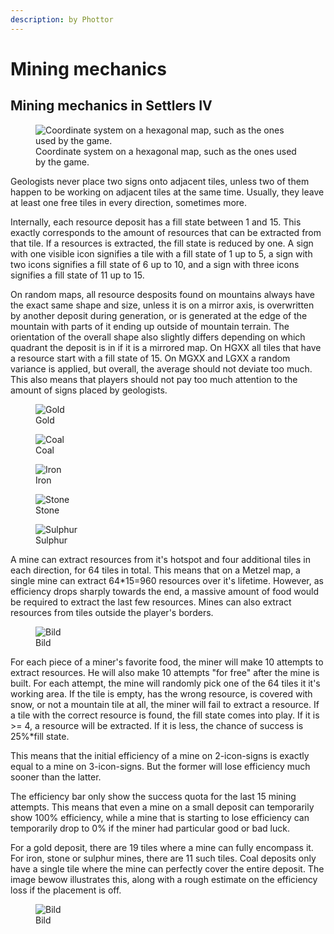 ```yaml
---
description: by Phottor
---
```


# Mining mechanics

## **Mining mechanics in Settlers IV**&#x20;

<figure><img src="https://media.discordapp.net/attachments/576807103256068102/850485568399343686/unknown.png?width=388\&height=300" alt="Coordinate system on a hexagonal map, such as the ones used by the game."><figcaption>Coordinate system on a hexagonal map, such as the ones used by the game.</figcaption></figure>

Geologists never place two signs onto adjacent tiles, unless two of them happen to be working on adjacent tiles at the same time. Usually, they leave at least one free tiles in every direction, sometimes more.

Internally, each resource deposit has a fill state between 1 and 15. This exactly corresponds to the amount of resources that can be extracted from that tile. If a resources is extracted, the fill state is reduced by one. A sign with one visible icon signifies a tile with a fill state of 1 up to 5, a sign with two icons signifies a fill state of 6 up to 10, and a sign with three icons signifies a fill state of 11 up to 15.

On random maps, all resource desposits found on mountains always have the exact same shape and size, unless it is on a mirror axis, is overwritten by another deposit during generation, or is generated at the edge of the mountain with parts of it ending up outside of mountain terrain. The orientation of the overall shape also slightly differs depending on which quadrant the deposit is in if it is a mirrored map. On HGXX all tiles that have a resource start with a fill state of 15. On MGXX and LGXX a random variance is applied, but overall, the average should not deviate too much. This also means that players should not pay too much attention to the amount of signs placed by geologists.

<figure><img src="https://media.discordapp.net/attachments/576807103256068102/850486077604364348/unknown.png" alt="Gold"><figcaption>Gold</figcaption></figure>

<figure><img src="https://media.discordapp.net/attachments/576807103256068102/850486127903375410/unknown.png" alt="Coal"><figcaption>Coal</figcaption></figure>

<figure><img src="https://media.discordapp.net/attachments/576807103256068102/850486164652818432/unknown.png" alt="Iron"><figcaption>Iron</figcaption></figure>

<figure><img src="https://media.discordapp.net/attachments/576807103256068102/850486195997638656/unknown.png" alt="Stone"><figcaption>Stone</figcaption></figure>

<figure><img src="https://media.discordapp.net/attachments/576807103256068102/850486232282955836/unknown.png" alt="Sulphur"><figcaption>Sulphur</figcaption></figure>

A mine can extract resources from it's hotspot and four additional tiles in each direction, for 64 tiles in total. This means that on a Metzel map, a single mine can extract 64\*15=960 resources over it's lifetime. However, as efficiency drops sharply towards the end, a massive amount of food would be required to extract the last few resources. Mines can also extract resources from tiles outside the player's borders.

<figure><img src="https://media.discordapp.net/attachments/576807103256068102/850486375865778246/unknown.png?width=388\&height=300" alt="Bild"><figcaption>Bild</figcaption></figure>

For each piece of a miner's favorite food, the miner will make 10 attempts to extract resources. He will also make 10 attempts "for free" after the mine is built. For each attempt, the mine will randomly pick one of the 64 tiles it it's working area. If the tile is empty, has the wrong resource, is covered with snow, or not a mountain tile at all, the miner will fail to extract a resource. If a tile with the correct resource is found, the fill state comes into play. If it is >= 4, a resource will be extracted. If it is less, the chance of success is 25%\*fill state.&#x20;

This means that the initial efficiency of a mine on 2-icon-signs is exactly equal to a mine on 3-icon-signs. But the former will lose efficiency much sooner than the latter.

The efficiency bar only show the success quota for the last 15 mining attempts. This means that even a mine on a small deposit can temporarily show 100% efficiency, while a mine that is starting to lose efficiency can temporarily drop to 0% if the miner had particular good or bad luck.

For a gold deposit, there are 19 tiles where a mine can fully encompass it. For iron, stone or sulphur mines, there are 11 such tiles. Coal deposits only have a single tile where the mine can perfectly cover the entire deposit. The image bewow illustrates this, along with a rough estimate on the efficiency loss if the placement is off.

<figure><img src="https://media.discordapp.net/attachments/576807103256068102/855054461772234772/mineplacement.jpg?width=267\&height=300" alt="Bild"><figcaption>Bild</figcaption></figure>



